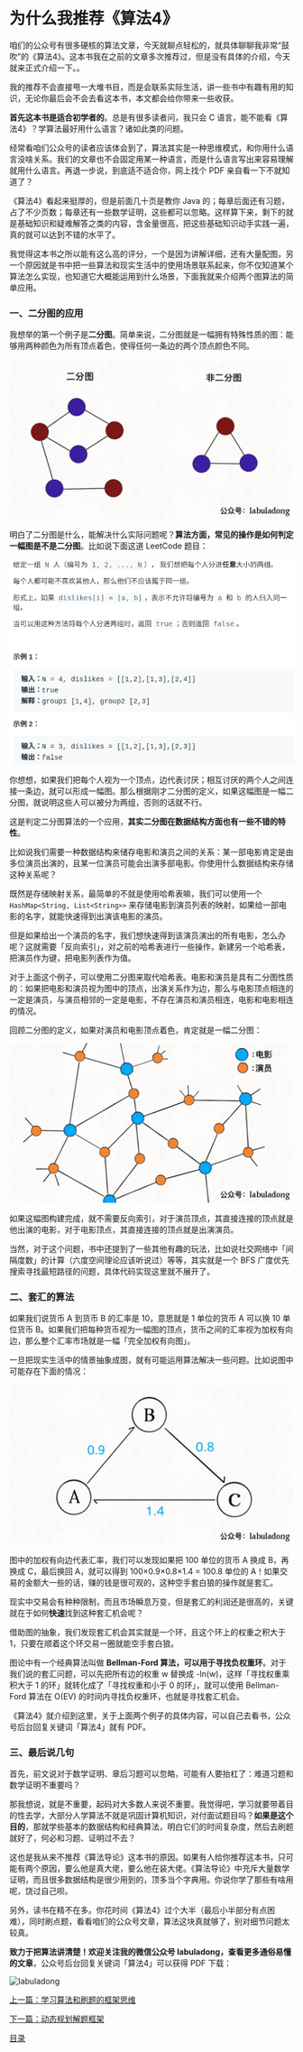 # 为什么我推荐《算法4》

咱们的公众号有很多硬核的算法文章，今天就聊点轻松的，就具体聊聊我非常“鼓吹”的《算法4》。这本书我在之前的文章多次推荐过，但是没有具体的介绍，今天就来正式介绍一下。。

我的推荐不会直接甩一大堆书目，而是会联系实际生活，讲一些书中有趣有用的知识，无论你最后会不会去看这本书，本文都会给你带来一些收获。

**首先这本书是适合初学者的**。总是有很多读者问，我只会 C 语言，能不能看《算法4》？学算法最好用什么语言？诸如此类的问题。

经常看咱们公众号的读者应该体会到了，算法其实是一种思维模式，和你用什么语言没啥关系。我们的文章也不会固定用某一种语言，而是什么语言写出来容易理解就用什么语言。再退一步说，到底适不适合你，网上找个 PDF 亲自看一下不就知道了？

《算法4》看起来挺厚的，但是前面几十页是教你 Java 的；每章后面还有习题，占了不少页数；每章还有一些数学证明，这些都可以忽略。这样算下来，剩下的就是基础知识和疑难解答之类的内容，含金量很高，把这些基础知识动手实践一遍，真的就可以达到不错的水平了。

我觉得这本书之所以能有这么高的评分，一个是因为讲解详细，还有大量配图，另一个原因就是书中把一些算法和现实生活中的使用场景联系起来，你不仅知道某个算法怎么实现，也知道它大概能运用到什么场景，下面我就来介绍两个图算法的简单应用。

### 一、二分图的应用

我想举的第一个例子是**二分图**。简单来说，二分图就是一幅拥有特殊性质的图：能够用两种颜色为所有顶点着色，使得任何一条边的两个顶点颜色不同。

![](../pictures/algo4/1.jpg)

明白了二分图是什么，能解决什么实际问题呢？**算法方面，常见的操作是如何判定一幅图是不是二分图**。比如说下面这道 LeetCode 题目：

![](../pictures/algo4/title.png)

你想想，如果我们把每个人视为一个顶点，边代表讨厌；相互讨厌的两个人之间连接一条边，就可以形成一幅图。那么根据刚才二分图的定义，如果这幅图是一幅二分图，就说明这些人可以被分为两组，否则的话就不行。

这是判定二分图算法的一个应用，**其实二分图在数据结构方面也有一些不错的特性**。

比如说我们需要一种数据结构来储存电影和演员之间的关系：某一部电影肯定是由多位演员出演的，且某一位演员可能会出演多部电影。你使用什么数据结构来存储这种关系呢？

既然是存储映射关系，最简单的不就是使用哈希表嘛，我们可以使用一个 `HashMap<String, List<String>>` 来存储电影到演员列表的映射，如果给一部电影的名字，就能快速得到出演该电影的演员。

但是如果给出一个演员的名字，我们想快速得到该演员演出的所有电影，怎么办呢？这就需要「反向索引」，对之前的哈希表进行一些操作，新建另一个哈希表，把演员作为键，把电影列表作为值。

对于上面这个例子，可以使用二分图来取代哈希表。电影和演员是具有二分图性质的：如果把电影和演员视为图中的顶点，出演关系作为边，那么与电影顶点相连的一定是演员，与演员相邻的一定是电影，不存在演员和演员相连，电影和电影相连的情况。

回顾二分图的定义，如果对演员和电影顶点着色，肯定就是一幅二分图：

![](../pictures/algo4/2.jpg)

如果这幅图构建完成，就不需要反向索引，对于演员顶点，其直接连接的顶点就是他出演的电影，对于电影顶点，其直接连接的顶点就是出演演员。

当然，对于这个问题，书中还提到了一些其他有趣的玩法，比如说社交网络中「间隔度数」的计算（六度空间理论应该听说过）等等，其实就是一个 BFS 广度优先搜索寻找最短路径的问题，具体代码实现这里就不展开了。

### 二、套汇的算法

如果我们说货币 A 到货币 B 的汇率是 10，意思就是 1 单位的货币 A 可以换 10 单位货币 B。如果我们把每种货币视为一幅图的顶点，货币之间的汇率视为加权有向边，那么整个汇率市场就是一幅「完全加权有向图」。

一旦把现实生活中的情景抽象成图，就有可能运用算法解决一些问题。比如说图中可能存在下面的情况：

![](../pictures/algo4/3.jpg)

图中的加权有向边代表汇率，我们可以发现如果把 100 单位的货币 A 换成 B，再换成 C，最后换回 A，就可以得到 100×0.9×0.8×1.4 = 100.8 单位的 A！如果交易的金额大一些的话，赚的钱是很可观的，这种空手套白狼的操作就是套汇。

现实中交易会有种种限制，而且市场瞬息万变，但是套汇的利润还是很高的，关键就在于如何**快速**找到这种套汇机会呢？

借助图的抽象，我们发现套汇机会其实就是一个环，且这个环上的权重之积大于 1，只要在顺着这个环交易一圈就能空手套白狼。

图论中有一个经典算法叫做 **Bellman-Ford 算法，可以用于寻找负权重环**。对于我们说的套汇问题，可以先把所有边的权重 w 替换成 -ln(w)，这样「寻找权重乘积大于 1 的环」就转化成了「寻找权重和小于 0 的环」，就可以使用 Bellman-Ford 算法在 O(EV) 的时间内寻找负权重环，也就是寻找套汇机会。

《算法4》就介绍到这里，关于上面两个例子的具体内容，可以自己去看书，公众号后台回复关键词「算法4」就有 PDF。


### 三、最后说几句

首先，前文说对于数学证明、章后习题可以忽略，可能有人要抬杠了：难道习题和数学证明不重要吗？

那我想说，就是不重要，起码对大多数人来说不重要。我觉得吧，学习就要带着目的性去学，大部分人学算法不就是巩固计算机知识，对付面试题目吗？**如果是这个目的**，那就学些基本的数据结构和经典算法，明白它们的时间复杂度，然后去刷题就好了，何必和习题、证明过不去？

这也是我从来不推荐《算法导论》这本书的原因。如果有人给你推荐这本书，只可能有两个原因，要么他是真大佬，要么他在装大佬。《算法导论》中充斥大量数学证明，而且很多数据结构是很少用到的，顶多当个字典用。你说你学了那些有啥用呢，饶过自己呗。

另外，读书在精不在多。你花时间《算法4》过个大半（最后小半部分有点困难），同时刷点题，看看咱们的公众号文章，算法这块真就够了，别对细节问题太较真。

**致力于把算法讲清楚！欢迎关注我的微信公众号 labuladong，查看更多通俗易懂的文章**，公众号后台回复关键词「算法4」可以获得 PDF 下载：

![labuladong](../pictures/labuladong.png)

[上一篇：学习算法和刷题的框架思维](../算法思维系列/学习数据结构和算法的高效方法.md)

[下一篇：动态规划解题框架](../动态规划系列/动态规划详解进阶.md)

[目录](../README.md#目录)